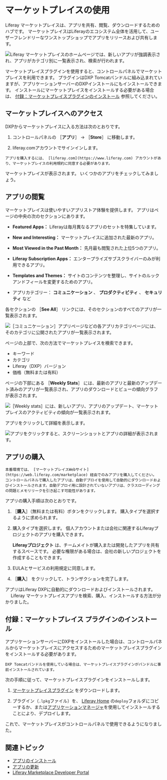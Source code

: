 # マーケットプレイスの使用

Liferay マーケットプレイスは、アプリを共有、閲覧、ダウンロードするためのハブです。 マーケットプレイスはLiferayのエコシステム全体を活用して、ユーザーフレンドリーなワンストップショップでアプリをリリースおよび共有します。

![Liferay マーケットプレイスのホームページでは、新しいアプリが強調表示され、アプリがカテゴリ別に一覧表示され、検索が行われます。](./using-marketplace/images/01.png)

マーケットプレイスプラグインを使用すると、コントロールパネルでマーケットプレイスを利用できます。 プラグインはDXP Tomcatバンドルに組み込まれていますが、アプリケーションサーバーのDXPインストールにもインストールできます。 インストールにマーケットプレイスをインストールする必要がある場合は、 [付録：マーケットプレイスプラグインのインストール](#appendix-installing-the-marketplace-plugin) 参照してください。

## マーケットプレイスへのアクセス

DXPからマーケットプレイスに入る方法は次のとおりです。

1. コントロールパネルの ［**アプリ**］ &rarr; ［**Store**］ に移動します。

1. liferay.comアカウントでサインインします。

```{important}
アプリを購入するには、 [liferay.com](https://www.liferay.com) アカウントがあり、マーケットプレイスの利用規約に同意する必要があります。
```

マーケットプレイスが表示されます。 いくつかのアプリをチェックしてみましょう。

## アプリの閲覧

マーケットプレイスは使いやすいアプリストア体験を提供します。 アプリはページの中央の次のセクションにあります。

* **Featured Apps：** Liferayは毎月異なるアプリのセットを特集しています。

* **New and Interesting：** マーケットプレイスに追加された最新のアプリ。

* **Most Viewed in the Past Month：** 先月最も閲覧された上位5つのアプリ。

* **Liferay Subscription Apps：** エンタープライズサブスクライバーのみが利用できるアプリ。

* **Templates and Themes：** サイトのコンテンツを整理し、サイトのルックアンドフィールを変更するためのアプリ。

* アプリカテゴリー： **コミュニケーション** 、 **プロダクティビティ** 、 **セキュリティ** など

各セクションの ［**See All**］ リンクには、そのセクションのすべてのアプリが一覧表示されます。

![［コミュニケーション］アプリページなどの各アプリカテゴリページには、そのカテゴリに公開されたアプリが一覧表示されます。](./using-marketplace/images/02.png)

ページの上部で、次の方法でマーケットプレイスを検索できます。

* キーワード
* カテゴリ
* Liferay（DXP）バージョン
* 価格（無料または有料）

ページの下部にある ［**Weekly Stats**］ には、最新のアプリと最新のアップデート済みのアプリが一覧表示され、アプリのダウンロードとビューの傾向グラフが表示されます。

![［Weekly stats］には、新しいアプリ、アプリのアップデート、マーケットプレイスのアクティビティの傾向が一覧表示されます。](./using-marketplace/images/03.png)

アプリをクリックして詳細を表示します。

![アプリをクリックすると、スクリーンショットとアプリの詳細が表示されます。](./using-marketplace/images/04.png)

## アプリの購入

```{warning}
本番環境では、 [マーケットプレイスWebサイト](https://web.liferay.com/marketplace) 経由でのみアプリを購入してください。 コントロールパネルで購入したアプリは、自動デプロイを使用して自動的にダウンロードおよびインストールされます。自動デプロイ用に設計されていないアプリは、クラスローディングの問題とメモリリークを引き起こす可能性があります。
```

アプリの購入手順は次のとおりです。

1. ［**購入**］（無料または有料）ボタンをクリックします。 購入タイプを選択するように求められます。

1. 購入タイプを選択します。 個人アカウントまたは会社に関連するLiferayプロジェクトのアプリを購入できます。

    **Liferayプロジェクト** は、チームメイトが購入または開発したアプリを共有するスペースです。 必要な権限がある場合は、会社の新しいプロジェクトを作成することもできます。

1. EULAとサービスの利用規定に同意します。

1. ［**購入**］ をクリックして、トランザクションを完了します。

アプリはLiferay DXPに自動的にダウンロードおよびインストールされます。 　 Liferay マーケットプレイスアプリを検索、購入、インストールする方法が分かりました。

## 付録：マーケットプレイス プラグインのインストール

アプリケーションサーバーにDXPをインストールした場合は、コントロールパネルからマーケットプレイスにアクセスするためのマーケットプレイスプラグインをインストールする必要があります。

```{note}
DXP Tomcatバンドルを使用している場合は、マーケットプレイスプラグインがバンドルに事前インストールされています。
```

次の手順に従って、マーケットプレイスプラグインをインストールします。

1. [マーケットプレイスプラグイン](https://www.liferay.com/marketplace/download) をダウンロードします。

2. プラグイン（`.lpkg`ファイル）を、 [Liferay Home](../../installation-and-upgrades/reference/liferay-home.md) の`deploy`フォルダにコピーするか、または[アプリケーションマネージャ](./managing-apps/using-the-app-manager.md)を使用してインストールすることにより、デプロイします。

これで、マーケットプレイスがコントロールパネルで使用できるようになりました。

## 関連トピック

* [アプリのインストール](./installing-apps.md)
* [アプリの更新](./managing-apps/renewing-apps.md)
* [Liferay Marketplace Developer Portal](https://marketplace.liferay.dev/)
